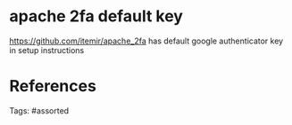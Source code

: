 # apache 2fa default key
https://github.com/itemir/apache_2fa
has default google authenticator key in setup instructions

# References

Tags:
    #assorted

